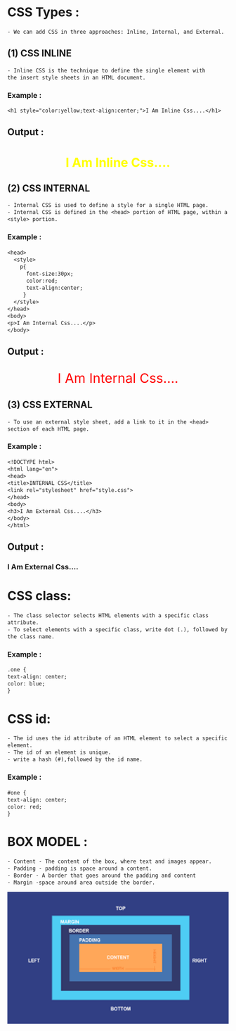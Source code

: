 # CSS Types :
    - We can add CSS in three approaches: Inline, Internal, and External.

##  (1)  CSS INLINE

    - Inline CSS is the technique to define the single element with 
    the insert style sheets in an HTML document. 

### Example :
    <h1 style="color:yellow;text-align:center;">I Am Inline Css....</h1>
   
## Output :
<h1 style="color:yellow;text-align:center;">I Am Inline Css....</h1>

##  (2)  CSS INTERNAL

    - Internal CSS is used to define a style for a single HTML page.
    - Internal CSS is defined in the <head> portion of HTML page, within a <style> portion.

### Example :
    <head>
      <style>
        p{
          font-size:30px;
          color:red;
          text-align:center;
         }
      </style>
    </head>
    <body>
    <p>I Am Internal Css....</p>
    </body>

## Output :

<style>
p{
font-size:30px;
color:red;
text-align:center;
}
</style>
<body>
   <p>I Am Internal Css....</p>
</body>
</html>

##  (3)  CSS EXTERNAL
    - To use an external style sheet, add a link to it in the <head> section of each HTML page.

### Example :
    <!DOCTYPE html>
    <html lang="en">
    <head>
    <title>INTERNAL CSS</title>
    <link rel="stylesheet" href="style.css">
    </head>
    <body>
    <h3>I Am External Css....</h3>
    </body>
    </html>

## Output :
    
<head>
<link rel="stylesheet" href="style.css">
</head>

<body>
<h3>   I Am External Css....   </h3>
</body>

      


# CSS class:

    - The class selector selects HTML elements with a specific class attribute.
    - To select elements with a specific class, write dot (.), followed by the class name.

### Example :
    .one {
    text-align: center;
    color: blue;
    }

# CSS id:

    - The id uses the id attribute of an HTML element to select a specific element.
    - The id of an element is unique.
    - write a hash (#),followed by the id name.

### Example :
    #one {
    text-align: center;
    color: red;
    }


# BOX MODEL :

    - Content - The content of the box, where text and images appear.
    - Padding - padding is space around a content.
    - Border - A border that goes around the padding and content
    - Margin -space around area outside the border.

<img src="/img/boxmodel.png" style="width:600px;height:300px;" alt="boxmodel">